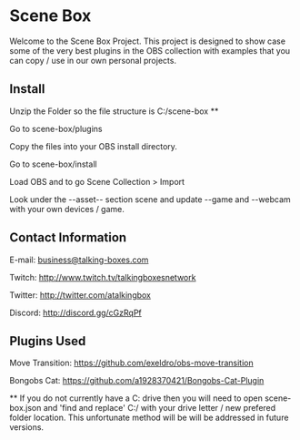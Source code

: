 # Scene Box

Welcome to the Scene Box Project. This project is designed to show case some of the very best plugins in the OBS collection with examples that you can copy / use in our own personal projects.

## Install

Unzip the Folder so the file structure is C:/scene-box ** 

Go to scene-box/plugins

Copy the files into your OBS install directory. 

Go to scene-box/install

Load OBS and to go Scene Collection > Import

Look under the --asset-- section scene and update --game and --webcam with your own devices / game.

## Contact Information

E-mail: business@talking-boxes.com

Twitch: http://www.twitch.tv/talkingboxesnetwork

Twitter: http://twitter.com/atalkingbox

Discord: http://discord.gg/cGzRqPf 

## Plugins Used

Move Transition: https://github.com/exeldro/obs-move-transition

Bongobs Cat: https://github.com/a1928370421/Bongobs-Cat-Plugin

** If you do not currently have a C: drive then you will need to open scene-box.json and 'find and replace' C:/ with your drive letter / new prefered folder location. This unfortunate method will be will be addressed in future versions. 
